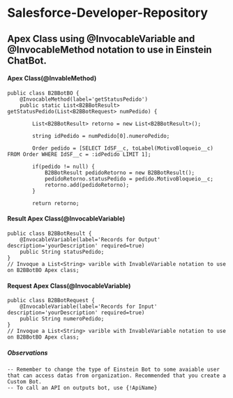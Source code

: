 # Salesforce-Developer-Repository

## Apex Class using @InvocableVariable and @InvocableMethod notation to use in Einstein ChatBot. 

#### Apex Class(@InvableMethod)
```
public class B2BBotBO {
    @InvocableMethod(label='getStatusPedido')
    public static List<B2BBotResult> getStatusPedido(List<B2BBotRequest> numPedido) {
                                       
        List<B2BBotResult> retorno = new List<B2BBotResult>();
        
        string idPedido = numPedido[0].numeroPedido;
        
        Order pedido = [SELECT IdSF__c, toLabel(MotivoBloqueio__c) FROM Order WHERE IdSF__c = :idPedido LIMIT 1];
        
        if(pedido != null) {                
            B2BBotResult pedidoRetorno = new B2BBotResult();        
            pedidoRetorno.statusPedido = pedido.MotivoBloqueio__c;                        
            retorno.add(pedidoRetorno);
        }
        
        return retorno;
```
#### Result Apex Class(@InvocableVariable)
```
public class B2BBotResult {
    @InvocableVariable(label='Records for Output' description='yourDescription' required=true)
    public String statusPedido;
}
// Invoque a List<String> varible with InvableVariable notation to use on B2BBotBO Apex class;
```
#### Request Apex Class(@InvocableVariable)
```
public class B2BBotRequest {
	@InvocableVariable(label='Records for Input' description='yourDescription' required=true)
    public String numeroPedido;
}
// Invoque a List<String> varible with InvableVariable notation to use on B2BBotBO Apex class;
```
##### Observations
```
-- Remember to change the type of Einstein Bot to some avaiable user that can access datas from organization. Recommended that you create a Custom Bot. 
-- To call an API on outputs bot, use {!ApiName}

```
